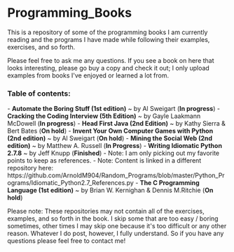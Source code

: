 Programming_Books
=================

This is a repository of some of the programming books I am currently reading and the programs I have made while following their examples, exercises, and so forth.

Please feel free to ask me any questions. If you see a book on here that looks interesting, please go buy a copy and check it out; I only upload examples from books I've enjoyed or learned a lot from.


<h3>Table of contents:</h3>
- <strong>Automate the Boring Stuff (1st edition)</strong> ~ by Al Sweigart (<strong>In progress</strong>)
- <strong>Cracking the Coding Interview (5th Edition)</strong> ~ by Gayle Laakmann McDowell (<strong>In progress</strong>)
- <strong>Head First Java (2nd Edition)</strong> ~ by Kathy Sierra & Bert Bates (<strong>On hold</strong>)
- <strong>Invent Your Own Computer Games with Python (2nd edition)</strong> ~ by Al Sweigart (<strong>On hold</strong>)
- <strong>Mining the Social Web (2nd edition)</strong> ~ by Matthew A. Russell (<strong>In Progress</strong>)
- <strong>Writing Idiomatic Python 2.7.8</strong> ~ by Jeff Knupp (<strong>Finished</strong>)
  - Note: I am only picking out my favorite points to keep as references.
  - Note: Content is linked in a different repository here: https://github.com/ArnoldM904/Random_Programs/blob/master/Python_Programs/Idiomatic_Python2.7_References.py
- <strong>The C Programming Language (1st edition)</strong> ~ by Brian W. Kernighan & Dennis M.Ritchie (<strong>On hold</strong>)
<strong><End of table of contents until more programs are uploaded to this repository.></strong>


Please note: These repositories may not contain all of the exercises, examples, and so forth in the book. I skip some that are too easy / boring sometimes, other times I may skip one because it's too difficult or any other reason. Whatever I do post, however, I fully understand. So if you have any questions please feel free to contact me!
